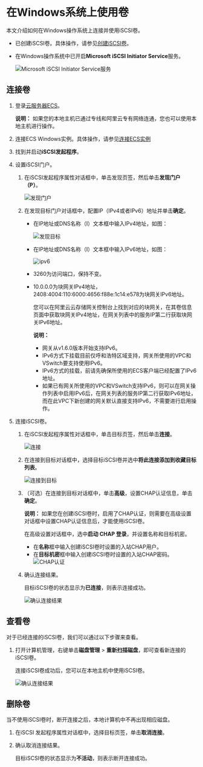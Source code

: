 # 在Windows系统上使用卷

本文介绍如何在Windows操作系统上连接并使用iSCSI卷。

-   已创建iSCSI卷。具体操作，请参见[创建iSCSI卷](/intl.zh-CN/云控制台用户指南/块网关/管理iSCSI卷.md)。
-   在Windows操作系统中已开启**Microsoft iSCSI Initiator Service**服务。

    ![Microsoft iSCSI Initiator Service服务](https://static-aliyun-doc.oss-accelerate.aliyuncs.com/assets/img/zh-CN/0153559951/p60049.png)


## 连接卷

1.  登录[云服务器ECS](https://ecs.console.aliyun.com/)。

    **说明：** 如果您的本地主机已通过专线和阿里云专有网络连通，您也可以使用本地主机进行操作。

2.  连接ECS Windows实例。具体操作，请参见[连接ECS实例]()

3.  找到并启动**iSCSI发起程序**。

4.  设置iSCSI门户。

    1.  在iSCSI发起程序属性对话框中，单击发现页签，然后单击**发现门户（P）**。

        ![发现门户](https://static-aliyun-doc.oss-accelerate.aliyuncs.com/assets/img/zh-CN/0153559951/p60004.png)

    2.  在发现目标门户对话框中，配置IP（IPv4或者IPv6）地址并单击**确定**。

        -   在IP地址或DNS名称（I）文本框中输入IPv4地址，如图：

            ![发现目标](https://static-aliyun-doc.oss-accelerate.aliyuncs.com/assets/img/zh-CN/0153559951/p60006.png)

        -   在IP地址或DNS名称（I）文本框中输入IPv6地址，如图：

            ![ipv6](https://static-aliyun-doc.oss-accelerate.aliyuncs.com/assets/img/zh-CN/9891240161/p212635.png)

        -   3260为访问端口，保持不变。
        -   10.0.0.0为块网关IPv4地址，2408:4004:110:6000:4656:f88e:1c14:e578为块网关IPv6地址。

            您可以在阿里云云存储网关控制台上找到对应的块网关，在其卷信息页面中获取块网关IPv4地址，在网关列表中的服务IP第二行获取块网关IPv6地址。

            **说明：**

            -   网关从v1.6.0版本开始支持IPv6。
            -   IPv6方式下挂载目前仅呼和浩特区域支持，网关所使用的VPC和VSwitch要支持使用IPv6。
            -   IPv6方式的挂载，前请先确保所使用的ECS客户端已经配置了IPv6地址。
            -   如果已有网关所使用的VPC和VSwitch支持IPv6，则可以在网关操作列表中启用IPv6后，在网关列表的服务IP第二行获取IPv6地址，而在此VPC下新创建的网关默认直接支持IPv6，不需要进行启用操作。
5.  连接iSCSI卷。

    1.  在iSCSI发起程序属性对话框中，单击目标页签，然后单击**连接**。

        ![连接](https://static-aliyun-doc.oss-accelerate.aliyuncs.com/assets/img/zh-CN/0153559951/p60007.png)

    2.  在连接到目标对话框中，选择目标iSCSI卷并选中**将此连接添加到收藏目标列表**。

        ![连接到目标](https://static-aliyun-doc.oss-accelerate.aliyuncs.com/assets/img/zh-CN/0153559951/p60009.png)

    3.  （可选）在连接到目标对话框中，单击**高级**，设置CHAP认证信息，单击**确定**。

        **说明：** 如果您在创建iSCSI卷时，启用了CHAP认证，则需要在高级设置对话框中设置CHAP认证信息后，才能使用iSCSI卷。

        在高级设置对话框中，选中**启动 CHAP 登录**，并设置名称和目标机密。

        -   在**名称**框中输入创建iSCSI卷时设置的入站CHAP用户。
        -   在**目标机密**框中输入创建iSCSI卷时设置的入站CHAP密码。
        ![CHAP认证](https://static-aliyun-doc.oss-accelerate.aliyuncs.com/assets/img/zh-CN/1153559951/p60116.png)

    4.  确认连接结果。

        目标iSCSI卷的状态显示为**已连接**，则表示连接成功。

        ![确认连接结果](https://static-aliyun-doc.oss-accelerate.aliyuncs.com/assets/img/zh-CN/1153559951/p60013.png)


## 查看卷

对于已经连接的iSCSI卷，我们可以通过以下步骤来查看。

1.  打开计算机管理，右键单击**磁盘管理** \> **重新扫描磁盘**，即可查看新连接的iSCSI卷。

    连接iSCSI卷成功后，您可以在本地主机中使用iSCSI卷。

    ![确认连接结果](https://static-aliyun-doc.oss-accelerate.aliyuncs.com/assets/img/zh-CN/1153559951/p60017.png)


## 删除卷

当不使用iSCSI卷时，断开连接之后，本地计算机中不再出现相应磁盘。

1.  在iSCSI 发起程序属性对话框中，选择目标页签，单击**取消连接**。

2.  确认取消连接结果。

    目标iSCSI卷的状态显示为**不活动**，则表示断开连接成功。


